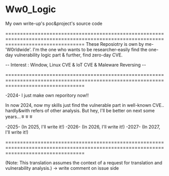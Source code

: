# Ww0_Logic
My own write-up's poc&amp;project's source code


=======================================================================================================================================
These Reposiotry is own by me-'W0rldwide'.
I'm the one who wants to be researcher-easily find the one-day vulnerability logic part & further, find zero-day CVE.

-- Interest : Window, Linux CVE & IoT CVE & Maleware Reversing --

=======================================================================================================================================

-2024-
I just make own reporitory now!!

In now 2024, now my skills just find the vulnerable part in well-known CVE.. hardly&with refers of other analysis.
But hey, I'll be better on next some years...ㅎㅎㅎ


-2025-
(In 2025, I'll write it!)
-2026-
(In 2026, I'll write it!)
-2027-
(In 2027, I'll write it!)


=======================================================================================================================================

(Note: This translation assumes the context of a request for translation and vulnerability analysis.)
  -> write comment on issue side
